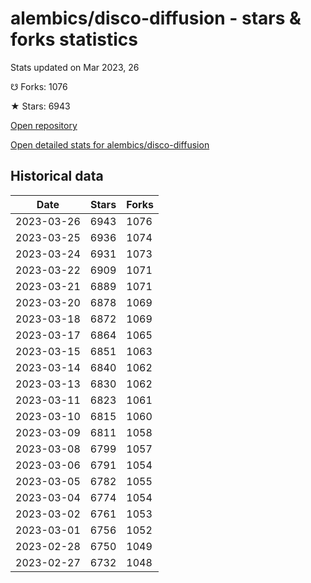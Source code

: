 # alembics/disco-diffusion - stars & forks statistics

Stats updated on Mar 2023, 26

☋ Forks: 1076

★ Stars: 6943

[Open repository](https://github.com/alembics/disco-diffusion)

[Open detailed stats for alembics/disco-diffusion](https://reviewgithub.com/rep/alembics/disco-diffusion)

## Historical data
| Date | Stars | Forks |
|------|-------|-------|
| 2023-03-26 | 6943 | 1076 | 
| 2023-03-25 | 6936 | 1074 | 
| 2023-03-24 | 6931 | 1073 | 
| 2023-03-22 | 6909 | 1071 | 
| 2023-03-21 | 6889 | 1071 | 
| 2023-03-20 | 6878 | 1069 | 
| 2023-03-18 | 6872 | 1069 | 
| 2023-03-17 | 6864 | 1065 | 
| 2023-03-15 | 6851 | 1063 | 
| 2023-03-14 | 6840 | 1062 | 
| 2023-03-13 | 6830 | 1062 | 
| 2023-03-11 | 6823 | 1061 | 
| 2023-03-10 | 6815 | 1060 | 
| 2023-03-09 | 6811 | 1058 | 
| 2023-03-08 | 6799 | 1057 | 
| 2023-03-06 | 6791 | 1054 | 
| 2023-03-05 | 6782 | 1055 | 
| 2023-03-04 | 6774 | 1054 | 
| 2023-03-02 | 6761 | 1053 | 
| 2023-03-01 | 6756 | 1052 | 
| 2023-02-28 | 6750 | 1049 | 
| 2023-02-27 | 6732 | 1048 | 

